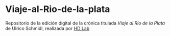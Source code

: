 # Viaje-al-Rio-de-la-plata



Repositorio de la edición digital de la crónica titulada _Viaje al Río de la Plata_ de Ulrico Schmidl, realizada por [HD Lab](http://hdlab.space)
